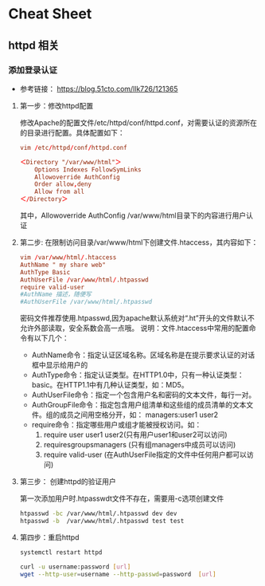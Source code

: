 # Cheat Sheet

## httpd 相关

### 添加登录认证

- 参考链接： https://blog.51cto.com/llk726/121365

1. 第一步：修改httpd配置

    修改Apache的配置文件/etc/httpd/conf/httpd.conf，对需要认证的资源所在的目录进行配置。具体配置如下：

    ```conf
    vim /etc/httpd/conf/httpd.conf

    ＜Directory "/var/www/html"＞
        Options Indexes FollowSymLinks
        Allowoverride AuthConfig
        Order allow,deny
        Allow from all
    ＜/Directory＞
    ```

    其中，Allowoverride AuthConfig /var/www/html目录下的内容进行用户认证

2. 第二步: 在限制访问目录/var/www/html下创建文件.htaccess，其内容如下：

    ```conf
    vim /var/www/html/.htaccess
    AuthName " my share web"
    AuthType Basic
    AuthUserFile /var/www/html/.htpasswd
    require valid-user
    #AuthName 描述，随便写
    #AuthUserFile /var/www/html/.htpasswd
    ```
    密码文件推荐使用.htpasswd,因为apache默认系统对“.ht”开头的文件默认不允许外部读取，安全系数会高一点哦。
    说明：文件.htaccess中常用的配置命令有以下几个：

      - AuthName命令：指定认证区域名称。区域名称是在提示要求认证的对话框中显示给用户的
      - AuthType命令：指定认证类型。在HTTP1.0中，只有一种认证类型：basic。在HTTP1.1中有几种认证类型，如：MD5。
      - AuthUserFile命令：指定一个包含用户名和密码的文本文件，每行一对。
      - AuthGroupFile命令：指定包含用户组清单和这些组的成员清单的文本文件。组的成员之间用空格分开，如：
      managers:user1 user2
      - require命令：指定哪些用户或组才能被授权访问。如：
        1. require user user1 user2(只有用户user1和user2可以访问)
        2. requiresgroupsmanagers (只有组managers中成员可以访问)
        3. require valid-user (在AuthUserFile指定的文件中任何用户都可以访问)


3. 第三步： 创建httpd的验证用户

    第一次添加用户时.htpasswdt文件不存在，需要用-c选项创建文件

    ```bash
    htpasswd -bc /var/www/html/.htpasswd dev dev
    htpasswd -b  /var/www/html/.htpasswd test test
    ```

4. 第四步：重启httpd

    ```bash
    systemctl restart httpd
    ```


    ```bash
    curl -u username:password [url]
    wget --http-user=username --http-passwd=password  [url]
    ```
